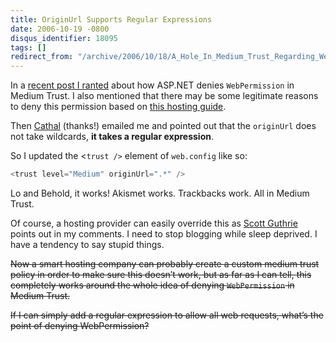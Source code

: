 ```yaml
---
title: OriginUrl Supports Regular Expressions
date: 2006-10-19 -0800
disqus_identifier: 18095
tags: []
redirect_from: "/archive/2006/10/18/A_Hole_In_Medium_Trust_Regarding_Web_Permission.aspx/"
---
```


In a [recent post I
ranted](https://haacked.com/archive/2006/10/17/Why_Oh_Why_Couldnt_WebPermission_Be_Part_Of_Medium_Trust.aspx "Why Can’t WebPermission Be Part Of Medium Trust")
about how ASP.NET denies `WebPermission` in Medium Trust. I also
mentioned that there may be some legitimate reasons to deny this
permission based on [this hosting
guide](http://weblogs.asp.net/hosterposter/archive/2006/03/22/440886.aspx "Guide to Medium Trust for hosting").

Then [Cathal](http://developers.ie/blogs/cconnolly/ "Cathal's Blog")
(thanks!) emailed me and pointed out that the `originUrl` does not take
wildcards, **it takes a regular expression**.

So I updated the \<`trust />` element of `web.config` like so:

```csharp
<trust level="Medium" originUrl=".*" />
```

Lo and Behold, it works! Akismet works. Trackbacks work. All in Medium
Trust.

Of course, a hosting provider can easily override this as [Scott
Guthrie](http://weblogs.asp.net/scottgu "Scott Guthrie") points out in
my comments. I need to stop blogging while sleep deprived. I have a
tendency to say stupid things.

~~Now a smart hosting company can probably create a custom medium trust
policy in order to make sure this doesn’t work, but as far as I can
tell, this completely works around the whole idea of denying
`WebPermission` in Medium Trust.~~

~~If I can simply add a regular expression to allow all web requests,
what’s the point of denying WebPermission?~~

